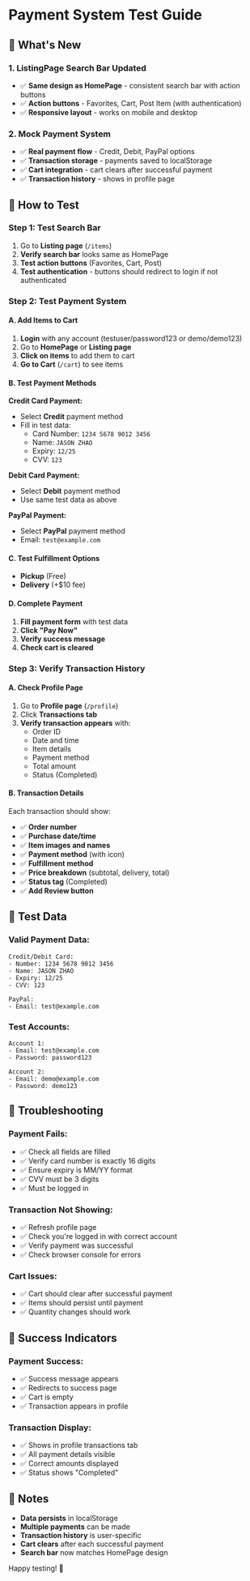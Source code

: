 # Payment System Test Guide

## 🎯 What's New

### 1. **ListingPage Search Bar Updated**
- ✅ **Same design as HomePage** - consistent search bar with action buttons
- ✅ **Action buttons** - Favorites, Cart, Post Item (with authentication)
- ✅ **Responsive layout** - works on mobile and desktop

### 2. **Mock Payment System**
- ✅ **Real payment flow** - Credit, Debit, PayPal options
- ✅ **Transaction storage** - payments saved to localStorage
- ✅ **Cart integration** - cart clears after successful payment
- ✅ **Transaction history** - shows in profile page

## 🧪 How to Test

### **Step 1: Test Search Bar**
1. Go to **Listing page** (`/items`)
2. **Verify search bar** looks same as HomePage
3. **Test action buttons** (Favorites, Cart, Post)
4. **Test authentication** - buttons should redirect to login if not authenticated

### **Step 2: Test Payment System**

#### **A. Add Items to Cart**
1. **Login** with any account (testuser/password123 or demo/demo123)
2. Go to **HomePage** or **Listing page**
3. **Click on items** to add them to cart
4. **Go to Cart** (`/cart`) to see items

#### **B. Test Payment Methods**

**Credit Card Payment:**
- Select **Credit** payment method
- Fill in test data:
  - Card Number: `1234 5678 9012 3456`
  - Name: `JASON ZHAO`
  - Expiry: `12/25`
  - CVV: `123`

**Debit Card Payment:**
- Select **Debit** payment method
- Use same test data as above

**PayPal Payment:**
- Select **PayPal** payment method
- Email: `test@example.com`

#### **C. Test Fulfillment Options**
- **Pickup** (Free)
- **Delivery** (+$10 fee)

#### **D. Complete Payment**
1. **Fill payment form** with test data
2. **Click "Pay Now"**
3. **Verify success message**
4. **Check cart is cleared**

### **Step 3: Verify Transaction History**

#### **A. Check Profile Page**
1. Go to **Profile page** (`/profile`)
2. Click **Transactions tab**
3. **Verify transaction appears** with:
   - Order ID
   - Date and time
   - Item details
   - Payment method
   - Total amount
   - Status (Completed)

#### **B. Transaction Details**
Each transaction should show:
- ✅ **Order number**
- ✅ **Purchase date/time**
- ✅ **Item images and names**
- ✅ **Payment method** (with icon)
- ✅ **Fulfillment method**
- ✅ **Price breakdown** (subtotal, delivery, total)
- ✅ **Status tag** (Completed)
- ✅ **Add Review button**

## 🔧 Test Data

### **Valid Payment Data:**
```
Credit/Debit Card:
- Number: 1234 5678 9012 3456
- Name: JASON ZHAO
- Expiry: 12/25
- CVV: 123

PayPal:
- Email: test@example.com
```

### **Test Accounts:**
```
Account 1:
- Email: test@example.com
- Password: password123

Account 2:
- Email: demo@example.com
- Password: demo123
```

## 🐛 Troubleshooting

### **Payment Fails:**
- ✅ Check all fields are filled
- ✅ Verify card number is exactly 16 digits
- ✅ Ensure expiry is MM/YY format
- ✅ CVV must be 3 digits
- ✅ Must be logged in

### **Transaction Not Showing:**
- ✅ Refresh profile page
- ✅ Check you're logged in with correct account
- ✅ Verify payment was successful
- ✅ Check browser console for errors

### **Cart Issues:**
- ✅ Cart should clear after successful payment
- ✅ Items should persist until payment
- ✅ Quantity changes should work

## 🎉 Success Indicators

### **Payment Success:**
- ✅ Success message appears
- ✅ Redirects to success page
- ✅ Cart is empty
- ✅ Transaction appears in profile

### **Transaction Display:**
- ✅ Shows in profile transactions tab
- ✅ All payment details visible
- ✅ Correct amounts displayed
- ✅ Status shows "Completed"

## 📝 Notes

- **Data persists** in localStorage
- **Multiple payments** can be made
- **Transaction history** is user-specific
- **Cart clears** after each successful payment
- **Search bar** now matches HomePage design

Happy testing! 🚀

